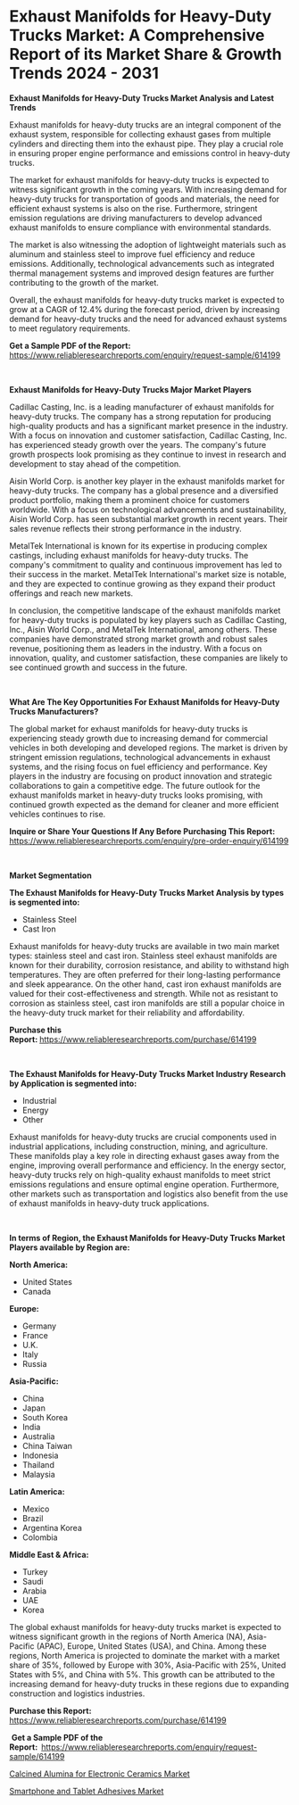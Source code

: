 <p><h1>Exhaust Manifolds for Heavy-Duty Trucks Market: A Comprehensive Report of its Market Share & Growth Trends 2024 - 2031</h1></p><p><strong>Exhaust Manifolds for Heavy-Duty Trucks Market Analysis and Latest Trends</strong></p>
<p><p>Exhaust manifolds for heavy-duty trucks are an integral component of the exhaust system, responsible for collecting exhaust gases from multiple cylinders and directing them into the exhaust pipe. They play a crucial role in ensuring proper engine performance and emissions control in heavy-duty trucks.</p><p>The market for exhaust manifolds for heavy-duty trucks is expected to witness significant growth in the coming years. With increasing demand for heavy-duty trucks for transportation of goods and materials, the need for efficient exhaust systems is also on the rise. Furthermore, stringent emission regulations are driving manufacturers to develop advanced exhaust manifolds to ensure compliance with environmental standards.</p><p>The market is also witnessing the adoption of lightweight materials such as aluminum and stainless steel to improve fuel efficiency and reduce emissions. Additionally, technological advancements such as integrated thermal management systems and improved design features are further contributing to the growth of the market.</p><p>Overall, the exhaust manifolds for heavy-duty trucks market is expected to grow at a CAGR of 12.4% during the forecast period, driven by increasing demand for heavy-duty trucks and the need for advanced exhaust systems to meet regulatory requirements.</p></p>
<p><strong>Get a Sample PDF of the Report:&nbsp;</strong> <a href="https://www.reliableresearchreports.com/enquiry/request-sample/614199">https://www.reliableresearchreports.com/enquiry/request-sample/614199</a></p>
<p>&nbsp;</p>
<p><strong>Exhaust Manifolds for Heavy-Duty Trucks Major Market Players</strong></p>
<p><p>Cadillac Casting, Inc. is a leading manufacturer of exhaust manifolds for heavy-duty trucks. The company has a strong reputation for producing high-quality products and has a significant market presence in the industry. With a focus on innovation and customer satisfaction, Cadillac Casting, Inc. has experienced steady growth over the years. The company's future growth prospects look promising as they continue to invest in research and development to stay ahead of the competition.</p><p>Aisin World Corp. is another key player in the exhaust manifolds market for heavy-duty trucks. The company has a global presence and a diversified product portfolio, making them a prominent choice for customers worldwide. With a focus on technological advancements and sustainability, Aisin World Corp. has seen substantial market growth in recent years. Their sales revenue reflects their strong performance in the industry.</p><p>MetalTek International is known for its expertise in producing complex castings, including exhaust manifolds for heavy-duty trucks. The company's commitment to quality and continuous improvement has led to their success in the market. MetalTek International's market size is notable, and they are expected to continue growing as they expand their product offerings and reach new markets.</p><p>In conclusion, the competitive landscape of the exhaust manifolds market for heavy-duty trucks is populated by key players such as Cadillac Casting, Inc., Aisin World Corp., and MetalTek International, among others. These companies have demonstrated strong market growth and robust sales revenue, positioning them as leaders in the industry. With a focus on innovation, quality, and customer satisfaction, these companies are likely to see continued growth and success in the future.</p></p>
<p>&nbsp;</p>
<p><strong>What Are The Key Opportunities For Exhaust Manifolds for Heavy-Duty Trucks Manufacturers?</strong></p>
<p><p>The global market for exhaust manifolds for heavy-duty trucks is experiencing steady growth due to increasing demand for commercial vehicles in both developing and developed regions. The market is driven by stringent emission regulations, technological advancements in exhaust systems, and the rising focus on fuel efficiency and performance. Key players in the industry are focusing on product innovation and strategic collaborations to gain a competitive edge. The future outlook for the exhaust manifolds market in heavy-duty trucks looks promising, with continued growth expected as the demand for cleaner and more efficient vehicles continues to rise.</p></p>
<p><strong>Inquire or Share Your Questions If Any Before Purchasing This Report:</strong> <a href="https://www.reliableresearchreports.com/enquiry/pre-order-enquiry/614199">https://www.reliableresearchreports.com/enquiry/pre-order-enquiry/614199</a></p>
<p>&nbsp;</p>
<p><strong>Market Segmentation</strong></p>
<p><strong>The Exhaust Manifolds for Heavy-Duty Trucks Market Analysis by types is segmented into:</strong></p>
<p><ul><li>Stainless Steel</li><li>Cast Iron</li></ul></p>
<p><p>Exhaust manifolds for heavy-duty trucks are available in two main market types: stainless steel and cast iron. Stainless steel exhaust manifolds are known for their durability, corrosion resistance, and ability to withstand high temperatures. They are often preferred for their long-lasting performance and sleek appearance. On the other hand, cast iron exhaust manifolds are valued for their cost-effectiveness and strength. While not as resistant to corrosion as stainless steel, cast iron manifolds are still a popular choice in the heavy-duty truck market for their reliability and affordability.</p></p>
<p><strong>Purchase this Report:&nbsp;</strong><a href="https://www.reliableresearchreports.com/purchase/614199">https://www.reliableresearchreports.com/purchase/614199</a></p>
<p>&nbsp;</p>
<p><strong>The Exhaust Manifolds for Heavy-Duty Trucks Market Industry Research by Application is segmented into:</strong></p>
<p><ul><li>Industrial</li><li>Energy</li><li>Other</li></ul></p>
<p><p>Exhaust manifolds for heavy-duty trucks are crucial components used in industrial applications, including construction, mining, and agriculture. These manifolds play a key role in directing exhaust gases away from the engine, improving overall performance and efficiency. In the energy sector, heavy-duty trucks rely on high-quality exhaust manifolds to meet strict emissions regulations and ensure optimal engine operation. Furthermore, other markets such as transportation and logistics also benefit from the use of exhaust manifolds in heavy-duty truck applications.</p></p>
<p>&nbsp;</p>
<p><strong>In terms of Region, the Exhaust Manifolds for Heavy-Duty Trucks Market Players available by Region are:</strong></p>
<p>
    <p> <strong> North America: </strong>
        <ul>
            <li>United States</li>
            <li>Canada</li>
        </ul>
        </p> 
    <p> <strong> Europe: </strong>
        <ul>
            <li>Germany</li>
            <li>France</li>
            <li>U.K.</li>
            <li>Italy</li>
            <li>Russia</li>
        </ul>
        </p> 
    <p> <strong> Asia-Pacific: </strong>
        <ul>
            <li>China</li>
            <li>Japan</li>
            <li>South Korea</li>
            <li>India</li>
            <li>Australia</li>
            <li>China Taiwan</li>
            <li>Indonesia</li>
            <li>Thailand</li>
            <li>Malaysia</li>
        </ul>
        </p> 
    <p> <strong> Latin America: </strong>
        <ul>
            <li>Mexico</li>
            <li>Brazil</li>
            <li>Argentina Korea</li>
            <li>Colombia</li>
        </ul>
        </p> 
    <p> <strong> Middle East & Africa: </strong>
        <ul>
            <li>Turkey</li>
            <li>Saudi</li>
            <li>Arabia</li>
            <li>UAE</li>
            <li>Korea</li>
        </ul>
    </p>
    </p>
<p><p>The global exhaust manifolds for heavy-duty trucks market is expected to witness significant growth in the regions of North America (NA), Asia-Pacific (APAC), Europe, United States (USA), and China. Among these regions, North America is projected to dominate the market with a market share of 35%, followed by Europe with 30%, Asia-Pacific with 25%, United States with 5%, and China with 5%. This growth can be attributed to the increasing demand for heavy-duty trucks in these regions due to expanding construction and logistics industries.</p></p>
<p><strong>Purchase this Report: </strong><a href="https://www.reliableresearchreports.com/purchase/614199">https://www.reliableresearchreports.com/purchase/614199</a></p>
<p>&nbsp;<strong>Get a Sample PDF of the Report:&nbsp;&nbsp;</strong><a href="https://www.reliableresearchreports.com/enquiry/request-sample/614199">https://www.reliableresearchreports.com/enquiry/request-sample/614199</a></p>
<p><strong></strong></p>
<p><p><a href="https://github.com/singletonthaxterkelliehr2df/Market-Research-Report-List-1/blob/main/calcined-alumina-for-electronic-ceramics-market.md">Calcined Alumina for Electronic Ceramics Market</a></p><p><a href="https://github.com/kufem1/Market-Research-Report-List-1/blob/main/smartphone-and-tablet-adhesives-market.md">Smartphone and Tablet Adhesives Market</a></p></p>